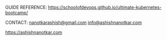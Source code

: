 GUIDE REFERENCE:
https://schoolofdevops.github.io/ultimate-kubernetes-bootcamp/

CONTACT:
nanotkarashish@gmail.com
info@ashishnanotkar.com

https://ashishnanotkar.com
